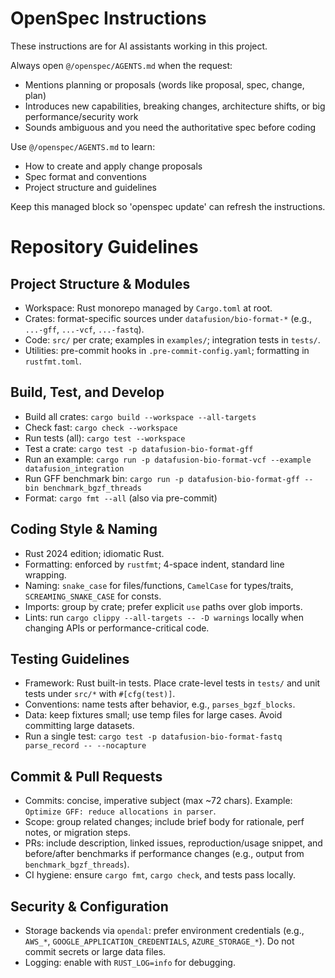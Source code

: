 <!-- OPENSPEC:START -->
# OpenSpec Instructions

These instructions are for AI assistants working in this project.

Always open `@/openspec/AGENTS.md` when the request:
- Mentions planning or proposals (words like proposal, spec, change, plan)
- Introduces new capabilities, breaking changes, architecture shifts, or big performance/security work
- Sounds ambiguous and you need the authoritative spec before coding

Use `@/openspec/AGENTS.md` to learn:
- How to create and apply change proposals
- Spec format and conventions
- Project structure and guidelines

Keep this managed block so 'openspec update' can refresh the instructions.

<!-- OPENSPEC:END -->

# Repository Guidelines

## Project Structure & Modules
- Workspace: Rust monorepo managed by `Cargo.toml` at root.
- Crates: format-specific sources under `datafusion/bio-format-*` (e.g., `...-gff`, `...-vcf`, `...-fastq`).
- Code: `src/` per crate; examples in `examples/`; integration tests in `tests/`.
- Utilities: pre-commit hooks in `.pre-commit-config.yaml`; formatting in `rustfmt.toml`.

## Build, Test, and Develop
- Build all crates: `cargo build --workspace --all-targets`
- Check fast: `cargo check --workspace`
- Run tests (all): `cargo test --workspace`
- Test a crate: `cargo test -p datafusion-bio-format-gff`
- Run an example: `cargo run -p datafusion-bio-format-vcf --example datafusion_integration`
- Run GFF benchmark bin: `cargo run -p datafusion-bio-format-gff --bin benchmark_bgzf_threads`
- Format: `cargo fmt --all` (also via pre-commit)

## Coding Style & Naming
- Rust 2024 edition; idiomatic Rust.
- Formatting: enforced by `rustfmt`; 4-space indent, standard line wrapping.
- Naming: `snake_case` for files/functions, `CamelCase` for types/traits, `SCREAMING_SNAKE_CASE` for consts.
- Imports: group by crate; prefer explicit `use` paths over glob imports.
- Lints: run `cargo clippy --all-targets -- -D warnings` locally when changing APIs or performance-critical code.

## Testing Guidelines
- Framework: Rust built-in tests. Place crate-level tests in `tests/` and unit tests under `src/*` with `#[cfg(test)]`.
- Conventions: name tests after behavior, e.g., `parses_bgzf_blocks`.
- Data: keep fixtures small; use temp files for large cases. Avoid committing large datasets.
- Run a single test: `cargo test -p datafusion-bio-format-fastq parse_record -- --nocapture`

## Commit & Pull Requests
- Commits: concise, imperative subject (max ~72 chars). Example: `Optimize GFF: reduce allocations in parser`.
- Scope: group related changes; include brief body for rationale, perf notes, or migration steps.
- PRs: include description, linked issues, reproduction/usage snippet, and before/after benchmarks if performance changes (e.g., output from `benchmark_bgzf_threads`).
- CI hygiene: ensure `cargo fmt`, `cargo check`, and tests pass locally.

## Security & Configuration
- Storage backends via `opendal`: prefer environment credentials (e.g., `AWS_*`, `GOOGLE_APPLICATION_CREDENTIALS`, `AZURE_STORAGE_*`). Do not commit secrets or large data files.
- Logging: enable with `RUST_LOG=info` for debugging.

